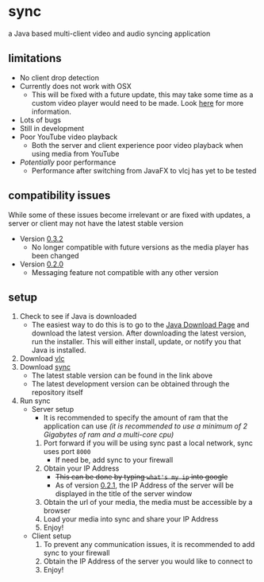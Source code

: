 # sync
a Java based multi-client video and audio syncing application

## limitations
* No client drop detection
* Currently does not work with OSX
	* This will be fixed with a future update, this may take some time as a custom video player would need to be made. Look [here](https://github.com/caprica/vlcj-player/issues/3) for more information.
* Lots of bugs
* Still in development
* Poor YouTube video playback
	* Both the server and client experience poor video playback when using media from YouTube
* _Potentially_ poor performance
	* Performance after switching from JavaFX to vlcj has yet to be tested

## compatibility issues
While some of these issues become irrelevant or are fixed with updates, a server or client may not have the latest stable version

* Version [0.3.2](https://github.com/ajchili/sync/releases/tag/0.3.2)
    * No longer compatible with future versions as the media player has been changed
* Version [0.2.0](https://github.com/ajchili/sync/releases/tag/0.2.0)
	* Messaging feature not compatible with any other version
	
## setup
1. Check to see if Java is downloaded
	* The easiest way to do this is to go to the [Java Download Page](https://www.java.com/en/download/) and download the latest version. After downloading the latest version, run the installer. This will either install, update, or notify you that Java is installed.
2. Download [vlc](http://www.videolan.org/vlc/index.html)
3. Download [sync](https://www.github.com/ajchili/sync/releases)
	* The latest stable version can be found in the link above
	* The latest development version can be obtained through the repository itself
4. Run sync
	* Server setup
		* It is recommended to specify the amount of ram that the application can use _(it is recommended to use a minimum of 2 Gigabytes of ram and a multi-core cpu)_
		1. Port forward if you will be using sync past a local network, sync uses port `8000`
			* If need be, add sync to your firewall
		2. Obtain your IP Address
			* ~~This can be done by typing `what's my ip` into google~~
			* As of version [0.2.1](https://github.com/ajchili/sync/releases/tag/0.2.1), the IP Address of the server will be displayed in the title of the server window
		3. Obtain the url of your media, the media must be accessible by a browser
		4. Load your media into sync and share your IP Address
		5. Enjoy!
	* Client setup
		1. To prevent any communication issues, it is recommended to add sync to your firewall
		2. Obtain the IP Address of the server you would like to connect to
		3. Enjoy!

